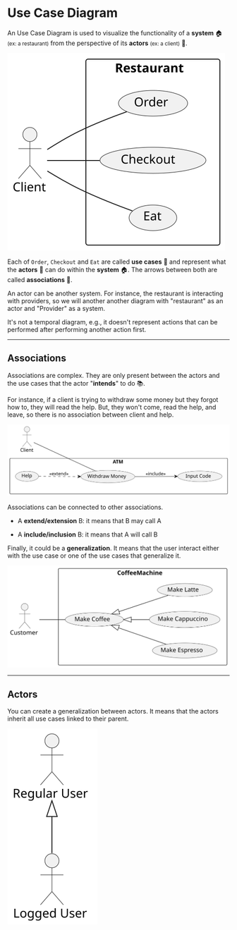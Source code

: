 # Use Case Diagram

<div class="row row-cols-md-2"><div>

An Use Case Diagram is used to visualize the functionality of a **system** 🏠 <small>(ex: a restaurant)</small> from the perspective of its **actors** <small>(ex: a client)</small> 🧑.

<div class="text-center">

![DCU example](_uml/example.svg)
</div>
</div><div>

Each of `Order`, `Checkout` and `Eat` are called **use cases** 🎫 and represent what the **actors** 🧑 can do within the **system** 🏠. The arrows between both are called **associations** 🌿.

An actor can be another system. For instance, the restaurant is interacting with providers, so we will another another diagram with "restaurant" as an actor and "Provider" as a system.

It's not a temporal diagram, e.g., it doesn't represent actions that can be performed after performing another action first.
</div></div>

<hr class="sep-both">

## Associations

<div class="row row-cols-md-2"><div>

Associations are complex. They are only present between the actors and the use cases that the actor "**intends**" to do 📚.

For instance, if a client is trying to withdraw some money but they forgot how to, they will read the help. But, they won't come, read the help, and leave, so there is no association between client and help.

![ATM example](_uml/associations.svg)
</div><div>

Associations can be connected to other associations.

* A **extend/extension** B: it means that B may call A

* A **include/inclusion** B: it means that A will call B

Finally, it could be a **generalization**. It means that the user interact either with the use case or one of the use cases that generalize it.

![Association Generalization](_uml/uc_gen.svg)
</div></div>

<hr class="sep-both">

## Actors

<div class="row row-cols-md-2"><div>

You can create a generalization between actors. It means that the actors inherit all use cases linked to their parent.

<div class="text-center">

![Generalization actors](_uml/actor_gen.svg)
</div>
</div><div>
</div></div>